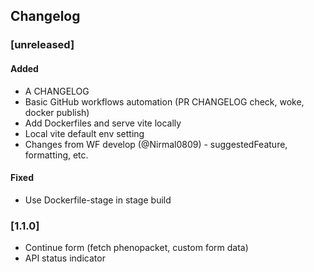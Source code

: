 ## Changelog

### [unreleased]

#### Added
- A CHANGELOG
- Basic GitHub workflows automation (PR CHANGELOG check, woke, docker publish)
- Add Dockerfiles and serve vite locally
- Local vite default env setting
- Changes from WF develop (@Nirmal0809) - suggestedFeature, formatting, etc.
#### Fixed
- Use Dockerfile-stage in stage build 

### [1.1.0]
- Continue form (fetch phenopacket, custom form data)
- API status indicator
